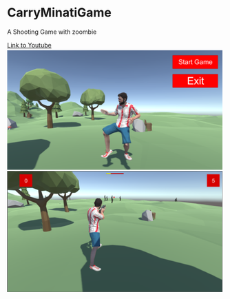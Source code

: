 # CarryMinatiGame
<p>A Shooting Game with zoombie </p>
<a href="https://youtu.be/IJ_CmROwnZk"> Link to Youtube </a>
<img src="Untitled design (1).png" width=500 />
<img src="Untitled design (2).png" width=500 />
